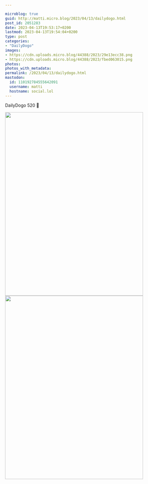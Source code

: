 ```yaml
---

microblog: true
guid: http://matti.micro.blog/2023/04/13/dailydogo.html
post_id: 2051283
date: 2023-04-13T19:53:17+0200
lastmod: 2023-04-13T19:54:04+0200
type: post
categories:
- "DailyDogo"
images:
- https://cdn.uploads.micro.blog/44388/2023/29e13ecc38.png
- https://cdn.uploads.micro.blog/44388/2023/fbed063015.png
photos:
photos_with_metadata:
permalink: /2023/04/13/dailydogo.html
mastodon:
  id: 110192784555642091
  username: matti
  hostname: social.lol
---
```

DailyDogo 520 🐶

<img src="uploads/2023/29e13ecc38.png" alt="" width="450" height="600" />

<img src="uploads/2023/fbed063015.png" alt="" width="450" height="600" />
